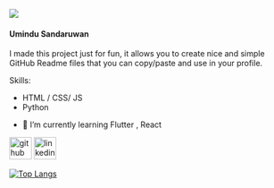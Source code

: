 ![](https://arturssmirnovs.github.io/github-profile-readme-generator/images/banner.png)
#### Umindu Sandaruwan
I made this project just for fun, it allows you to create nice and simple GitHub Readme files that you can copy/paste and use in your profile.

Skills: 
<ul>
  <li> HTML / CSS/ JS </li>
  <li> Python </li>
</ul>

- 🌱 I’m currently learning Flutter , React  


[<img src='https://cdn.jsdelivr.net/npm/simple-icons@3.0.1/icons/github.svg' alt='github' height='40'>](https://github.com/Umindu)  [<img src='https://cdn.jsdelivr.net/npm/simple-icons@3.0.1/icons/linkedin.svg' alt='linkedin' height='40'>](https://www.linkedin.com/in/umindu-sandaruwan-778b26257/)  

[![Top Langs](https://github-readme-stats.vercel.app/api/top-langs/?username=mindu)](https://github.com/Umindu/github-readme-stats)

